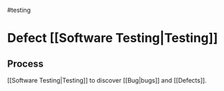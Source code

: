#testing 

# Defect [[Software Testing|Testing]]

## Process

[[Software Testing|Testing]] to discover [[Bug|bugs]] and [[Defects]].

